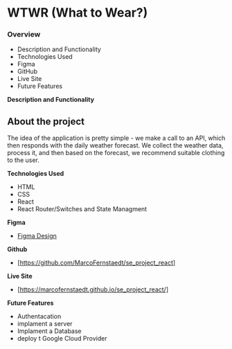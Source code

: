 # WTWR (What to Wear?)

### Overview

- Description and Functionality
- Technologies Used
- Figma
- GitHub
- Live Site
- Future Features

**Description and Functionality**

## About the project

The idea of the application is pretty simple - we make a call to an API, which then responds with the daily weather forecast. We collect the weather data, process it, and then based on the forecast, we recommend suitable clothing to the user.

**Technologies Used**

- HTML
- CSS
- React
- React Router/Switches and State Managment


**Figma**

- [Figma Design](https://www.figma.com/file/DTojSwldenF9UPKQZd6RRb/Sprint-10%3A-WTWR)

**Github**

- [https://github.com/MarcoFernstaedt/se_project_react]

**Live Site**

- [https://marcofernstaedt.github.io/se_project_react/]

**Future Features**

- Authentacation
- implament a server
- Implament a Database
- deploy t Google Cloud Provider